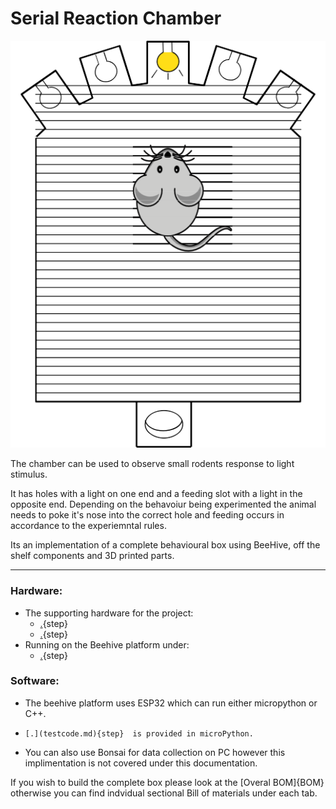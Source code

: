 # Serial Reaction Chamber

  


![](images/box_sketch.png)



  


The chamber can be used to observe small rodents response to light stimulus. 

It has holes with a light on one end and a feeding slot with a light in the opposite end. Depending on the behavoiur being experimented the animal needs to poke it's nose into the correct hole and feeding occurs in accordance to the experiemntal rules.

 Its an implementation of a complete behavioural box using BeeHive, off the shelf components and 3D printed parts.
  
---

  
### Hardware:
- The supporting hardware for the project:
     * [.](food_dispenser.md){step}
    * [.](reaction_chamber.md){step} 
- Running on the Beehive platform under:
     + [.](Electronics.md){step}  

### Software:
-    The beehive platform uses ESP32 which can run either micropython or C++. 
-     [.](testcode.md){step}  is provided in microPython.
 -   You can also use Bonsai for data collection on PC however this implimentation is not covered under this documentation.

If you wish to build the complete box please look at the [Overal BOM]{BOM} otherwise you can find indvidual sectional Bill of materials under each tab.
